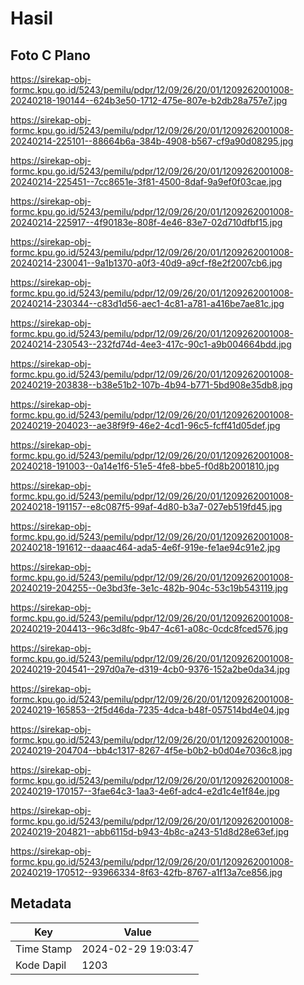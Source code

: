 # Hasil

## Foto C Plano

https://sirekap-obj-formc.kpu.go.id/5243/pemilu/pdpr/12/09/26/20/01/1209262001008-20240218-190144--624b3e50-1712-475e-807e-b2db28a757e7.jpg

https://sirekap-obj-formc.kpu.go.id/5243/pemilu/pdpr/12/09/26/20/01/1209262001008-20240214-225101--88664b6a-384b-4908-b567-cf9a90d08295.jpg

https://sirekap-obj-formc.kpu.go.id/5243/pemilu/pdpr/12/09/26/20/01/1209262001008-20240214-225451--7cc8651e-3f81-4500-8daf-9a9ef0f03cae.jpg

https://sirekap-obj-formc.kpu.go.id/5243/pemilu/pdpr/12/09/26/20/01/1209262001008-20240214-225917--4f90183e-808f-4e46-83e7-02d710dfbf15.jpg

https://sirekap-obj-formc.kpu.go.id/5243/pemilu/pdpr/12/09/26/20/01/1209262001008-20240214-230041--9a1b1370-a0f3-40d9-a9cf-f8e2f2007cb6.jpg

https://sirekap-obj-formc.kpu.go.id/5243/pemilu/pdpr/12/09/26/20/01/1209262001008-20240214-230344--c83d1d56-aec1-4c81-a781-a416be7ae81c.jpg

https://sirekap-obj-formc.kpu.go.id/5243/pemilu/pdpr/12/09/26/20/01/1209262001008-20240214-230543--232fd74d-4ee3-417c-90c1-a9b004664bdd.jpg

https://sirekap-obj-formc.kpu.go.id/5243/pemilu/pdpr/12/09/26/20/01/1209262001008-20240219-203838--b38e51b2-107b-4b94-b771-5bd908e35db8.jpg

https://sirekap-obj-formc.kpu.go.id/5243/pemilu/pdpr/12/09/26/20/01/1209262001008-20240219-204023--ae38f9f9-46e2-4cd1-96c5-fcff41d05def.jpg

https://sirekap-obj-formc.kpu.go.id/5243/pemilu/pdpr/12/09/26/20/01/1209262001008-20240218-191003--0a14e1f6-51e5-4fe8-bbe5-f0d8b2001810.jpg

https://sirekap-obj-formc.kpu.go.id/5243/pemilu/pdpr/12/09/26/20/01/1209262001008-20240218-191157--e8c087f5-99af-4d80-b3a7-027eb519fd45.jpg

https://sirekap-obj-formc.kpu.go.id/5243/pemilu/pdpr/12/09/26/20/01/1209262001008-20240218-191612--daaac464-ada5-4e6f-919e-fe1ae94c91e2.jpg

https://sirekap-obj-formc.kpu.go.id/5243/pemilu/pdpr/12/09/26/20/01/1209262001008-20240219-204255--0e3bd3fe-3e1c-482b-904c-53c19b543119.jpg

https://sirekap-obj-formc.kpu.go.id/5243/pemilu/pdpr/12/09/26/20/01/1209262001008-20240219-204413--96c3d8fc-9b47-4c61-a08c-0cdc8fced576.jpg

https://sirekap-obj-formc.kpu.go.id/5243/pemilu/pdpr/12/09/26/20/01/1209262001008-20240219-204541--297d0a7e-d319-4cb0-9376-152a2be0da34.jpg

https://sirekap-obj-formc.kpu.go.id/5243/pemilu/pdpr/12/09/26/20/01/1209262001008-20240219-165853--2f5d46da-7235-4dca-b48f-057514bd4e04.jpg

https://sirekap-obj-formc.kpu.go.id/5243/pemilu/pdpr/12/09/26/20/01/1209262001008-20240219-204704--bb4c1317-8267-4f5e-b0b2-b0d04e7036c8.jpg

https://sirekap-obj-formc.kpu.go.id/5243/pemilu/pdpr/12/09/26/20/01/1209262001008-20240219-170157--3fae64c3-1aa3-4e6f-adc4-e2d1c4e1f84e.jpg

https://sirekap-obj-formc.kpu.go.id/5243/pemilu/pdpr/12/09/26/20/01/1209262001008-20240219-204821--abb6115d-b943-4b8c-a243-51d8d28e63ef.jpg

https://sirekap-obj-formc.kpu.go.id/5243/pemilu/pdpr/12/09/26/20/01/1209262001008-20240219-170512--93966334-8f63-42fb-8767-a1f13a7ce856.jpg


## Metadata

| Key        | Value               |
| ---------- | ------------------- |
| Time Stamp | 2024-02-29 19:03:47 |
| Kode Dapil | 1203                |



